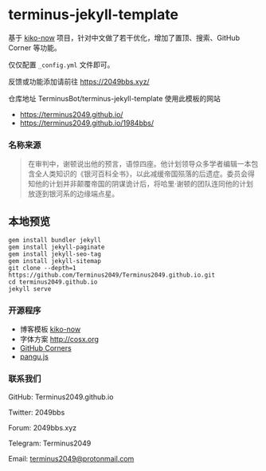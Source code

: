 # terminus-jekyll-template

基于 [kiko-now](https://github.com/AWEEKJ/kiko-now) 项目，针对中文做了若干优化，增加了置顶、搜索、GitHub Corner 等功能。

仅仅配置 `_config.yml` 文件即可。

反馈或功能添加请前往 https://2049bbs.xyz/

仓库地址 TerminusBot/terminus-jekyll-template
使用此模板的网站

* https://terminus2049.github.io/
* https://terminus2049.github.io/1984bbs/

### 名称来源

> 在审判中，谢顿说出他的预言，语惊四座。他计划领导众多学者编辑一本包含全人类知识的《银河百科全书》，以此减缓帝国殒落的后遗症。委员会得知他的计划并非颠覆帝国的阴谋诡计后，将哈里·谢顿的团队连同他的计划放逐到银河系的边缘端点星。

## 本地预览

```
gem install bundler jekyll
gem install jekyll-paginate
gem install jekyll-seo-tag
gem install jekyll-sitemap
git clone --depth=1 https://github.com/Terminus2049/Terminus2049.github.io.git
cd terminus2049.github.io
jekyll serve
```

### 开源程序

- 博客模板 [kiko-now](https://github.com/AWEEKJ/kiko-now)
- 字体方案 <http://cosx.org>
- [GitHub Corners](http://tholman.com/github-corners/)
- [pangu.js](https://github.com/vinta/pangu.js)

### 联系我们

GitHub: Terminus2049.github.io

Twitter: 2049bbs

Forum: 2049bbs.xyz

Telegram: Terminus2049

Email: terminus2049@protonmail.com
